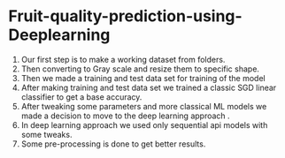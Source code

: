 # Fruit-quality-prediction-using-Deeplearning

1)	Our first step is to make a working dataset from folders.
2)	Then converting to Gray scale and resize them to specific shape.
3)	Then we made a training and test data set for training of the  model
4)	After making training and test data set we trained a classic SGD linear classifier to get a base accuracy.
5)	After tweaking some parameters and more classical ML models we made a decision to move to the deep learning approach .
6)	In deep learning approach we used only sequential api models with some tweaks.
7)	Some pre-processing is done to get better results. 
